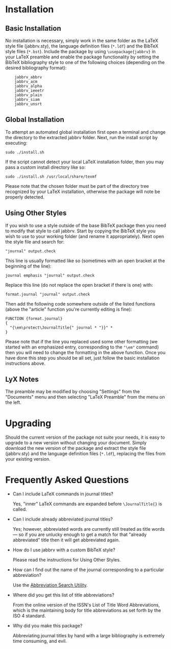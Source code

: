 # Installation

## Basic Installation

No installation is necessary, simply work in the same folder as the LaTeX style file (jabbrv.sty), the language definition files (`*.ldf`) and the BibTeX style files (`*.bst`). Include the package by using `\usepackage{jabbrv}` in your LaTeX preamble and enable the package functionality by setting the BibTeX bibliography style to one of the following choices (depending on the desired bibliography format):
```
    jabbrv_abbrv
    jabbrv_acm
    jabbrv_alpha
    jabbrv_ieeetr
    jabbrv_plain
    jabbrv_siam
    jabbrv_unsrt

```

## Global Installation

To attempt an automated global installation first open a terminal and change the directory to the extracted jabbrv folder. Next, run the install script by executing:
```
sudo ./install.sh
```
If the script cannot detect your local LaTeX installation folder, then you may pass a custom install directory like so:
```
sudo ./install.sh /usr/local/share/texmf
```
Please note that the chosen folder must be part of the directory tree recognized by your LaTeX installation, otherwise the package will note be properly detected.

## Using Other Styles

If you wish to use a style outside of the base BibTeX package then you need to modify that style to call jabbrv. Start by copying the BibTeX style you wish to use to your working folder (and rename it appropriately). Next open the style file and search for:
```
"journal" output.check
```
This line is usually formatted like so (sometimes with an open bracket at the beginning of the line):
```
journal emphasis "journal" output.check
```
Replace this line (do not replace the open bracket if there is one) with:
```
format.journal "journal" output.check
```
Then add the following code somewhere outside of the listed functions (above the "article" function you're currently editing is fine):
```
FUNCTION {format.journal}
{
  "{\em\protect\JournalTitle{" journal * "}}" *
}
```
Please note that if the line you replaced used some other formatting (we started with an emphasized entry, corresponding to the `"\em"` command) then you will need to change the formatting in the above function. Once you have done this step you should be all set, just follow the basic installation instructions above.

## LyX Notes

The preamble may be modified by choosing "Settings" from the "Documents" menu and then selecting "LaTeX Preamble" from the menu on the left.

# Upgrading

Should the current version of the package not suite your needs, it is easy to upgrade to a new version without changing your document. Simply download the new version of the package and extract the style file (jabbrv.sty) and the language definition files (`*.ldf`), replacing the files from your existing version.

# Frequently Asked Questions

* Can I include LaTeX commands in journal titles?

    Yes, "inner" LaTeX commands are expanded before `\JournalTitle{}` is called.

* Can I include already abbreviated journal titles?

    Yes; however, abbreviated words are currently still treated as title words — so if you are unlucky enough to get a match for that "already abbreviated" title then it will get abbreviated again.

* How do I use jabbrv with a custom BibTeX style?

    Please read the instructions for Using Other Styles.

* How can I find out the name of the journal corresponding to a particular abbreviation?

    Use the [Abbreviation Search Utility](http://www.compholio.com/latex/jabbrv/search.php).

* Where did you get this list of title abbreviations?

    From the online version of the ISSN's List of Title Word Abbreviations, which is the maintaining body for title abbreviations as set forth by the ISO 4 standard.

* Why did you make this package?

    Abbreviating journal titles by hand with a large bibliography is extremely time consuming, and evil.

